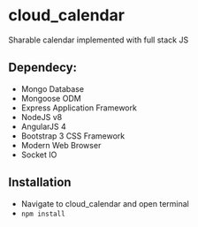 # cloud_calendar
Sharable calendar implemented with full stack JS

## Dependecy: 
* Mongo Database
* Mongoose ODM
* Express Application Framework
* NodeJS v8
* AngularJS 4
* Bootstrap 3 CSS Framework
* Modern Web Browser
* Socket IO

## Installation
* Navigate to cloud_calendar and open terminal
* `npm install`
